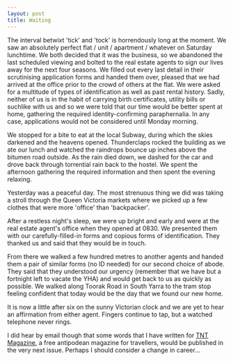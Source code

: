 ```yaml
---
layout: post
title: Waiting
---
```


The interval betwixt 'tick' and 'tock' is horrendously long at the moment. We
saw an absolutely perfect flat / unit / apartment / whatever on Saturday
lunchtime. We both decided that it was the business, so we abandoned the last
scheduled viewing and bolted to the real estate agents to sign our lives away
for the next four seasons. We filled out every last detail in their scrutinising
application forms and handed them over, pleased that we had arrived at the
office prior to the crowd of others at the flat. We were asked for a multitude
of types of identification as well as past rental history. Sadly, neither of us
is in the habit of carrying birth certificates, utility bills or suchlike with
us and so we were told that our time would be better spent at home, gathering
the required identity-confirming paraphernalia. In any case, applications would
not be considered until Monday morning.


We stopped for a bite to eat at the local Subway, during which the skies
darkened and the heavens opened. Thunderclaps rocked the building as we ate our
lunch and watched the raindrops bounce up inches above the bitumen road outside.
As the rain died down, we dashed for the car and drove back through torrential
rain back to the hostel. We spent the afternoon gathering the required
information and then spent the evening relaxing.


Yesterday was a peaceful day. The most strenuous thing we did was taking a
stroll through the Queen Victoria markets where we picked up a few clothes that
were more 'office' than 'backpacker'.


After a restless night's sleep, we were up bright and early and were at the real
estate agent's office when they opened at 0830. We presented them with our
carefully-filled-in forms and copious forms of identification. They thanked us
and said that they would be in touch.


From there we walked a few hundred metres to another agents and handed them a
pair of similar forms (no ID needed) for our second choice of abode. They said
that they understood our urgency (remember that we have but a fortnight left to
vacate the YHA) and would get back to us as quickly as possible. We walked along
Toorak Road in South Yarra to the tram stop feeling confident that today would
be the day that we found our new home.


It is now a little after six on the sunny Victorian clock and we are yet to hear
an affirmation from either agent. Fingers continue to tap, but a watched
telephone never rings.


I did hear by email though that some words that I have written for [TNT
Magazine](http://www.tntmagazine.com.au/), a free antipodean magazine for
travellers, would be published in the very next issue. Perhaps I should consider
a change in career...


